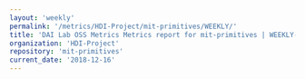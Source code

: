 ```yaml
---
layout: 'weekly'
permalink: '/metrics/HDI-Project/mit-primitives/WEEKLY/'
title: 'DAI Lab OSS Metrics Metrics report for mit-primitives | WEEKLY-REPORT-2018-12-16'
organization: 'HDI-Project'
repository: 'mit-primitives'
current_date: '2018-12-16'
---
```

